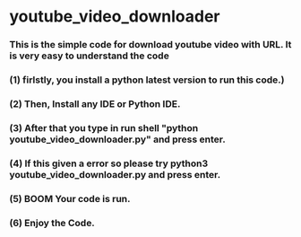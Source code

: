 # youtube_video_downloader
### This is the simple code for download youtube video with URL. It is very easy to understand the code
### (1) firlstly, you install a python latest version to run this code.) 
### (2) Then, Install any IDE or Python IDE.
### (3) After that you type in run shell "python youtube_video_downloader.py" and press enter.
### (4) If this given a error so please try python3 youtube_video_downloader.py and press enter.
### (5) BOOM Your code is run.
### (6) Enjoy the Code.
